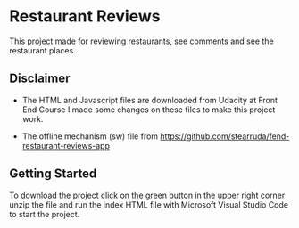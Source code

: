 # Restaurant Reviews

This project made for reviewing restaurants, see comments and see the restaurant places.

## Disclaimer

- The HTML and Javascript files are downloaded from Udacity at Front End Course I made some changes on these files to make this project work.

- The offline mechanism (sw) file from https://github.com/stearruda/fend-restaurant-reviews-app

## Getting Started

To download the project click on the green button in the upper right corner unzip the file and run the index HTML file with Microsoft Visual Studio Code to start the project.
